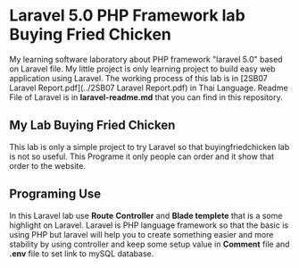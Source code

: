 # Laravel 5.0 PHP Framework lab Buying Fried Chicken

My learning software laboratory about PHP framework "laravel 5.0" based on Laravel file. My little project is only learning project to build easy web application using Laravel. The working process of this lab is in [2SB07 Laravel Report.pdf](../2SB07 Laravel Report.pdf) in Thai Language. Readme File of Laravel is in **laravel-readme.md** that you can find in this repository.

## My Lab Buying Fried Chicken
This lab is only a simple project to try Laravel so that buyingfriedchicken lab is not so useful. This Programe it only people can order and it show that order to the website.

## Programing Use
In this Laravel lab use **Route** **Controller** and **Blade templete** that is a some highlight on Laravel. Laravel is PHP language framework so that the basic is using PHP but laravel will help you to create something easier and more stability by using controller and keep some setup value in **Comment** file and **.env** file to set link to mySQL database. 


